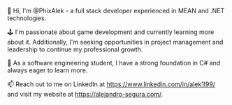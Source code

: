 🖖 Hi, I'm @PhixAlek - a full stack developer experienced in MEAN and .NET technologies.

🕹️ I'm passionate about game development and currently learning more about it. Additionally, I'm seeking opportunities in project management and leadership to continue my professional growth.

🌱 As a software engineering student, I have a strong foundation in C# and always eager to learn more.

📫 Reach out to me on LinkedIn at https://www.linkedin.com/in/alek1l99/ and visit my website at https://alejandro-segura.com/.

<!---
Alek1l99/Alek1l99 is a ✨ special ✨ repository because its `README.md` (this file) appears on your GitHub profile.
You can click the Preview link to take a look at your changes.
--->
